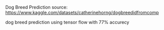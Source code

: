Dog Breed Prediction
source: https://www.kaggle.com/datasets/catherinehorng/dogbreedidfromcomp

dog breed prediction using tensor flow with 77% accurecy 
